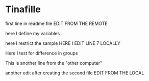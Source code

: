 # Tinafille

first line in readme file EDIT FROM THE REMOTE

here I define my variables

here I restrict the sample HERE I EDIT LINE 7 LOCALLY

Here I test for difference in groups

This is another line from the "other computer"

another edit after creating the second file EDIT FROM THE LOCAL
